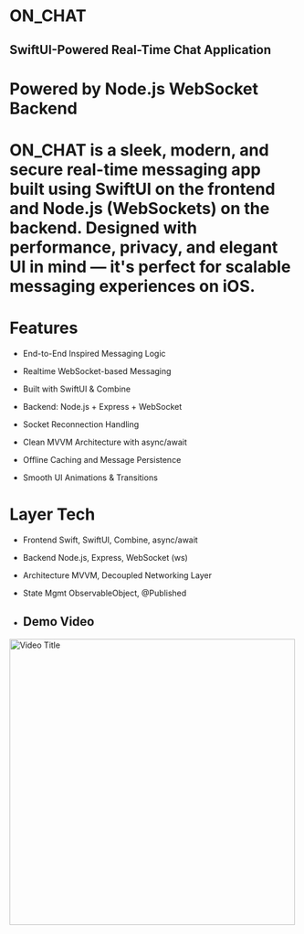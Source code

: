 # ON_CHAT

## SwiftUI-Powered Real-Time Chat Application

# Powered by Node.js WebSocket Backend

# ON_CHAT is a sleek, modern, and secure real-time messaging app built using SwiftUI on the frontend and Node.js (WebSockets) on the backend. Designed with performance, privacy, and elegant UI in mind — it's perfect for scalable messaging experiences on iOS.

# Features

* End-to-End Inspired Messaging Logic

* Realtime WebSocket-based Messaging

* Built with SwiftUI & Combine

* Backend: Node.js + Express + WebSocket

* Socket Reconnection Handling

* Clean MVVM Architecture with async/await

* Offline Caching and Message Persistence

* Smooth UI Animations & Transitions

# Layer	Tech
* Frontend	Swift, SwiftUI, Combine, async/await
* Backend	Node.js, Express, WebSocket (ws)
* Architecture	MVVM, Decoupled Networking Layer
* State Mgmt	ObservableObject, @Published



* ## Demo Video


<a href="https://youtu.be/jC8hcydk6_4">
  <img src="https://img.youtube.com/vi/jC8hcydk6_4/maxresdefault.jpg" alt="Video Title" width="500" />
</a>







